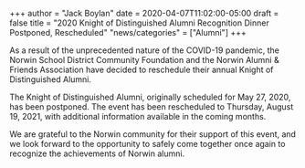 +++
author = "Jack Boylan"
date = 2020-04-07T11:02:00-05:00
draft = false
title = "2020 Knight of Distinguished Alumni Recognition Dinner Postponed, Rescheduled"
"news/categories" = ["Alumni"]
+++

As a result of the unprecedented nature of the COVID-19 pandemic, the Norwin School District Community Foundation and the Norwin Alumni & Friends Association have decided to reschedule their annual Knight of Distinguished Alumni.

The Knight of Distinguished Alumni, originally scheduled for May 27, 2020, has been postponed. The event has been rescheduled to Thursday, August 19, 2021, with additional information available in the coming months.

We are grateful to the Norwin community for their support of this event, and we look forward to the opportunity to safely come together once again to recognize the achievements of Norwin alumni.
